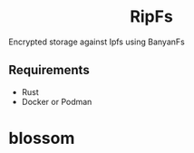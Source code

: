 <h1 align="center"> RipFs </h1>

Encrypted storage against Ipfs using BanyanFs

## Requirements
- Rust
- Docker or Podman
# blossom
